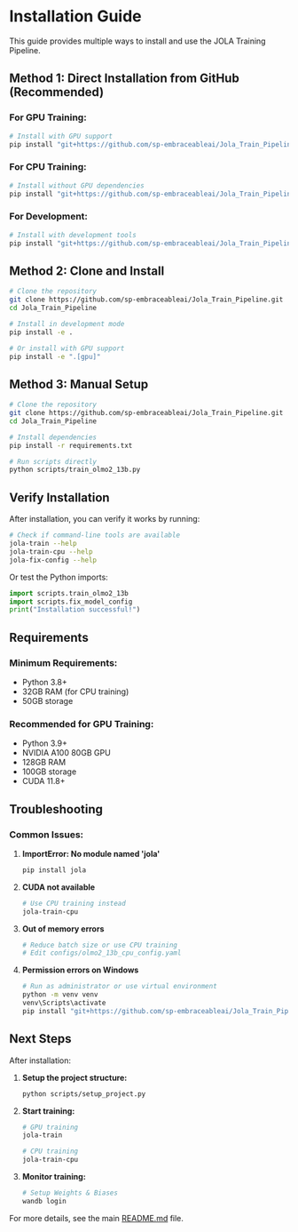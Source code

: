 # Installation Guide

This guide provides multiple ways to install and use the JOLA Training Pipeline.

## Method 1: Direct Installation from GitHub (Recommended)

### For GPU Training:
```bash
# Install with GPU support
pip install "git+https://github.com/sp-embraceableai/Jola_Train_Pipeline.git[gpu]"
```

### For CPU Training:
```bash
# Install without GPU dependencies
pip install "git+https://github.com/sp-embraceableai/Jola_Train_Pipeline.git"
```

### For Development:
```bash
# Install with development tools
pip install "git+https://github.com/sp-embraceableai/Jola_Train_Pipeline.git[dev]"
```

## Method 2: Clone and Install

```bash
# Clone the repository
git clone https://github.com/sp-embraceableai/Jola_Train_Pipeline.git
cd Jola_Train_Pipeline

# Install in development mode
pip install -e .

# Or install with GPU support
pip install -e ".[gpu]"
```

## Method 3: Manual Setup

```bash
# Clone the repository
git clone https://github.com/sp-embraceableai/Jola_Train_Pipeline.git
cd Jola_Train_Pipeline

# Install dependencies
pip install -r requirements.txt

# Run scripts directly
python scripts/train_olmo2_13b.py
```

## Verify Installation

After installation, you can verify it works by running:

```bash
# Check if command-line tools are available
jola-train --help
jola-train-cpu --help
jola-fix-config --help
```

Or test the Python imports:

```python
import scripts.train_olmo2_13b
import scripts.fix_model_config
print("Installation successful!")
```

## Requirements

### Minimum Requirements:
- Python 3.8+
- 32GB RAM (for CPU training)
- 50GB storage

### Recommended for GPU Training:
- Python 3.9+
- NVIDIA A100 80GB GPU
- 128GB RAM
- 100GB storage
- CUDA 11.8+

## Troubleshooting

### Common Issues:

1. **ImportError: No module named 'jola'**
   ```bash
   pip install jola
   ```

2. **CUDA not available**
   ```bash
   # Use CPU training instead
   jola-train-cpu
   ```

3. **Out of memory errors**
   ```bash
   # Reduce batch size or use CPU training
   # Edit configs/olmo2_13b_cpu_config.yaml
   ```

4. **Permission errors on Windows**
   ```bash
   # Run as administrator or use virtual environment
   python -m venv venv
   venv\Scripts\activate
   pip install "git+https://github.com/sp-embraceableai/Jola_Train_Pipeline.git"
   ```

## Next Steps

After installation:

1. **Setup the project structure:**
   ```bash
   python scripts/setup_project.py
   ```

2. **Start training:**
   ```bash
   # GPU training
   jola-train
   
   # CPU training  
   jola-train-cpu
   ```

3. **Monitor training:**
   ```bash
   # Setup Weights & Biases
   wandb login
   ```

For more details, see the main [README.md](README.md) file.

